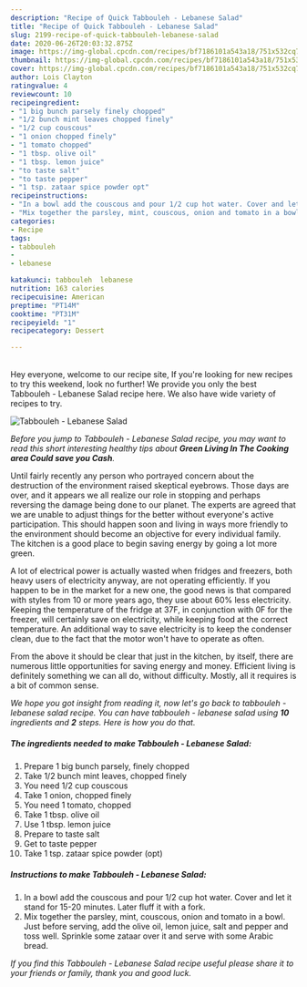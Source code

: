 ```yaml
---
description: "Recipe of Quick Tabbouleh - Lebanese Salad"
title: "Recipe of Quick Tabbouleh - Lebanese Salad"
slug: 2199-recipe-of-quick-tabbouleh-lebanese-salad
date: 2020-06-26T20:03:32.875Z
image: https://img-global.cpcdn.com/recipes/bf7186101a543a18/751x532cq70/tabbouleh-lebanese-salad-recipe-main-photo.jpg
thumbnail: https://img-global.cpcdn.com/recipes/bf7186101a543a18/751x532cq70/tabbouleh-lebanese-salad-recipe-main-photo.jpg
cover: https://img-global.cpcdn.com/recipes/bf7186101a543a18/751x532cq70/tabbouleh-lebanese-salad-recipe-main-photo.jpg
author: Lois Clayton
ratingvalue: 4
reviewcount: 10
recipeingredient:
- "1 big bunch parsely finely chopped"
- "1/2 bunch mint leaves chopped finely"
- "1/2 cup couscous"
- "1 onion chopped finely"
- "1 tomato chopped"
- "1 tbsp. olive oil"
- "1 tbsp. lemon juice"
- "to taste salt"
- "to taste pepper"
- "1 tsp. zataar spice powder opt"
recipeinstructions:
- "In a bowl add the couscous and pour 1/2 cup hot water. Cover and let it stand for 15-20 minutes. Later fluff it with a fork."
- "Mix together the parsley, mint, couscous, onion and tomato in a bowl. Just before serving, add the olive oil, lemon juice, salt and pepper and toss well. Sprinkle some zataar over it and serve with some Arabic bread."
categories:
- Recipe
tags:
- tabbouleh
- 
- lebanese

katakunci: tabbouleh  lebanese 
nutrition: 163 calories
recipecuisine: American
preptime: "PT14M"
cooktime: "PT31M"
recipeyield: "1"
recipecategory: Dessert

---
```

<br>
Hey everyone, welcome to our recipe site, If you're looking for new recipes to try this weekend, look no further! We provide you only the best Tabbouleh - Lebanese Salad recipe here. We also have wide variety of recipes to try.
<br>


![Tabbouleh - Lebanese Salad](https://img-global.cpcdn.com/recipes/bf7186101a543a18/751x532cq70/tabbouleh-lebanese-salad-recipe-main-photo.jpg)

<i>Before you jump to Tabbouleh - Lebanese Salad recipe, you may want to read this short interesting healthy tips about 
<strong>Green Living In The Cooking area Could save you Cash</strong>.</i>
</br>

Until fairly recently any person who portrayed concern about the destruction of the environment raised skeptical eyebrows. Those days are over, and it appears we all realize our role in stopping and perhaps reversing the damage being done to our planet. The experts are agreed that we are unable to adjust things for the better without everyone's active participation. This should happen soon and living in ways more friendly to the environment should become an objective for every individual family. The kitchen is a good place to begin saving energy by going a lot more green.

A lot of electrical power is actually wasted when fridges and freezers, both heavy users of electricity anyway, are not operating efficiently. If you happen to be in the market for a new one, the good news is that compared with styles from 10 or more years ago, they use about 60% less electricity. Keeping the temperature of the fridge at 37F, in conjunction with 0F for the freezer, will certainly save on electricity, while keeping food at the correct temperature. An additional way to save electricity is to keep the condenser clean, due to the fact that the motor won't have to operate as often.

From the above it should be clear that just in the kitchen, by itself, there are numerous little opportunities for saving energy and money. Efficient living is definitely something we can all do, without difficulty. Mostly, all it requires is a bit of common sense.


<i>We hope you got insight from reading it, now let's go back to tabbouleh - lebanese salad recipe. You can have tabbouleh - lebanese salad using <strong>10</strong> ingredients and <strong>2</strong> steps. Here is how you do that.
</i>

##### The ingredients needed to make Tabbouleh - Lebanese Salad:

1. Prepare 1 big bunch parsely, finely chopped
1. Take 1/2 bunch mint leaves, chopped finely
1. You need 1/2 cup couscous
1. Take 1 onion, chopped finely
1. You need 1 tomato, chopped
1. Take 1 tbsp. olive oil
1. Use 1 tbsp. lemon juice
1. Prepare to taste salt
1. Get to taste pepper
1. Take 1 tsp. zataar spice powder (opt)


##### Instructions to make Tabbouleh - Lebanese Salad:

1. In a bowl add the couscous and pour 1/2 cup hot water. Cover and let it stand for 15-20 minutes. Later fluff it with a fork.
1. Mix together the parsley, mint, couscous, onion and tomato in a bowl. Just before serving, add the olive oil, lemon juice, salt and pepper and toss well. Sprinkle some zataar over it and serve with some Arabic bread.


<i>If you find this Tabbouleh - Lebanese Salad recipe useful please share it to your friends or family, thank you and good luck.</i>
